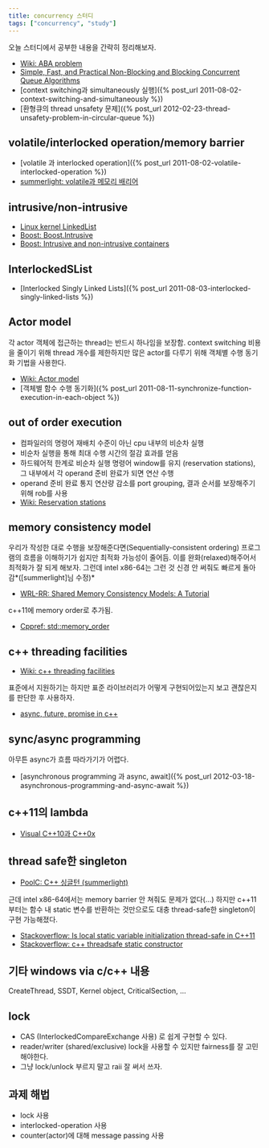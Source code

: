 ```yaml
---
title: concurrency 스터디
tags: ["concurrency", "study"]
---
```


오늘 스터디에서 공부한 내용을 간략히 정리해보자.

- [Wiki: ABA problem](https://en.wikipedia.org/wiki/ABA_problem)
- [Simple, Fast, and Practical Non-Blocking and Blocking Concurrent Queue Algorithms](https://www.cs.rochester.edu/u/scott/papers/1996_PODC_queues.pdf)
- [context switching과 simultaneously 실행]({% post_url 2011-08-02-context-switching-and-simultaneously %})
- [환형큐의 thread unsafety 문제]({% post_url 2012-02-23-thread-unsafety-problem-in-circular-queue %})

## volatile/interlocked operation/memory barrier

- [volatile 과 interlocked operation]({% post_url 2011-08-02-volatile-interlocked-operation %})
- [summerlight: volatile과 메모리 배리어](https://summerlight-textcube.blogspot.kr/2009/11/volatile%EA%B3%BC-%EB%A9%94%EB%AA%A8%EB%A6%AC-%EB%B0%B0%EB%A6%AC%EC%96%B4.html)

## intrusive/non-intrusive

- [Linux kernel LinkedList](https://www.makelinux.net/ldd3/chp-11-sect-5)
- [Boost: Boost.Intrusive](https://www.boost.org/doc/libs/release/doc/html/intrusive.html)
- [Boost: Intrusive and non-intrusive containers](https://www.boost.org/doc/libs/release/doc/html/intrusive/intrusive_vs_nontrusive.html)

## InterlockedSList

- [Interlocked Singly Linked Lists]({% post_url 2011-08-03-interlocked-singly-linked-lists %})

## Actor model

각 actor 객체에 접근하는 thread는 반드시 하나임을 보장함. context switching 비용을 줄이기 위해 thread 개수를 제한하지만 많은 actor를 다루기 위해 객체별 수행 동기화 기법을 사용한다.

- [Wiki: Actor model](https://en.wikipedia.org/wiki/Actor_model)
- [객체별 함수 수행 동기화]({% post_url 2011-08-11-synchronize-function-execution-in-each-object %})

## out of order execution

- 컴파일러의 명령어 재배치 수준이 아닌 cpu 내부의 비순차 실행
- 비순차 실행을 통해 최대 수행 시간의 절감 효과를 얻음
- 하드웨어적 한계로 비순차 실행 명령어 window를 유지 (reservation stations), 그 내부에서 각 operand 준비 완료가 되면 연산 수행
- operand 준비 완료 통지 연산량 감소를 port grouping, 결과 순서를 보장해주기 위해 rob를 사용
- [Wiki: Reservation stations](https://en.wikipedia.org/wiki/Reservation_stations)

## memory consistency model

우리가 작성한 대로 수행을 보장해준다면(Sequentially-consistent ordering) 프로그램의 흐름을 이해하기가 쉽지만 최적화 가능성이 줄어듬. 이를 완화(relaxed)해주어서 최적화가 잘 되게 해보자. 그런데 intel x86-64는 그런 것 신경 안 써줘도 빠르게 돌아감*([summerlight]님 수정)*

- [WRL-RR: Shared Memory Consistency Models: A Tutorial](https://www.hpl.hp.com/techreports/Compaq-DEC/WRL-95-7.pdf)

c++11에 memory order로 추가됨.

- [Cppref: std::memory_order](https://en.cppreference.com/w/cpp/atomic/memory_order)

## c++ threading facilities

- [Wiki: c++ threading facilities](https://en.wikipedia.org/wiki/C%2B%2B11#Threading_facilities)

표준에서 지원하기는 하지만 표준 라이브러리가 어떻게 구현되어있는지 보고 괜찮은지를 판단한 후 사용하자.

- [async, future, promise in c++](https://www.slideshare.net/lactrious/synchronizing-concurrent-threads)

## sync/async programming

아무튼 async가 흐름 따라가기가 어렵다.

- [asynchronous programming 과 async, await]({% post_url 2012-03-18-asynchronous-programming-and-async-await %})

## c++11의 lambda

- [Visual C++10과 C++0x](https://ogoons.tistory.com/69)

## thread safe한 singleton

- [PoolC: C++ 싱글턴 (summerlight)](https://board.poolc.org/generation03/512)

근데 intel x86-64에서는 memory barrier 안 쳐줘도 문제가 없다(...) 하지만 c++11부터는 함수 내 static 변수를 반환하는 것만으로도 대충 thread-safe한 singleton이 구현 가능해졌다.

- [Stackoverflow: Is local static variable initialization thread-safe in C++11](https://stackoverflow.com/questions/8102125/is-local-static-variable-initialization-thread-safe-in-c11)
- [Stackoverflow: c++ threadsafe static constructor](https://stackoverflow.com/questions/2280630/c-threadsafe-static-constructor)

## 기타 windows via c/c++ 내용

CreateThread, SSDT, Kernel object, CriticalSection, ...

## lock

- CAS (InterlockedCompareExchange 사용) 로 쉽게 구현할 수 있다.
- reader/writer (shared/exclusive) lock을 사용할 수 있지만 fairness를 잘 고민해야한다.
- 그냥 lock/unlock 부르지 말고 raii 잘 써서 쓰자.

## 과제 해법

- lock 사용
- interlocked-operation 사용
- counter(actor)에 대해 message passing 사용
